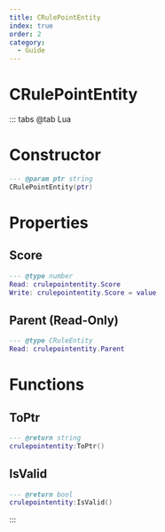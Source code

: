 ```yaml
---
title: CRulePointEntity
index: true
order: 2
category:
  - Guide
---
```


# CRulePointEntity

::: tabs
@tab Lua
# Constructor
```lua
--- @param ptr string
CRulePointEntity(ptr)
```
# Properties
## Score 
```lua
--- @type number
Read: crulepointentity.Score
Write: crulepointentity.Score = value
```
## Parent (Read-Only)
```lua
--- @type CRuleEntity
Read: crulepointentity.Parent
```
# Functions
## ToPtr
```lua
--- @return string
crulepointentity:ToPtr()
```
## IsValid
```lua
--- @return bool
crulepointentity:IsValid()
```

:::